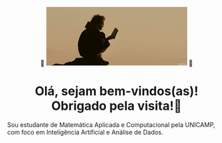 <p align="center">
  <span style="font-size: 250 px;">🌄</span>
  <img src="banner.gif" width="325px">
  <span style="font-size: 250 px;">🌄</span>
</p>

<h1 align="center">Olá, sejam bem-vindos(as)! Obrigado pela visita!💚</h1>

Sou estudante de Matemática Aplicada e Computacional pela UNICAMP, com foco em Inteligência Artificial e Análise de Dados.
